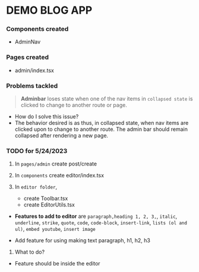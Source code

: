 # DEMO BLOG APP

### Components created
- AdminNav


### Pages created
- admin/index.tsx


### Problems tackled
>**Adminbar** loses state when one of the nav items in `collapsed state` is clicked to change to another route or page.
- How do I solve this issue?
- The behavior desired is as thus, in collapsed state, when nav items are clicked upon to change to another route. The admin bar should remain collapsed after rendering a new page.





### TODO for 5/24/2023
1. In `pages/admin` create post/create

2. In `components` create editor/index.tsx
3. In `editor folder`, 
    - create Toolbar.tsx
    - create EditorUtils.tsx


- **Features to add to editor** are `paragraph,heading 1, 2, 3,`, `italic`, `underline`, `strike`, `quote`, `code`, `code-block`, `insert-link`, `lists (ol and ul)`, `embed youtube`, `insert image`


- Add feature for using making text paragraph, h1, h2, h3
1. What to do?
 - Feature should be inside the editor
    



